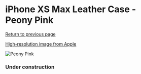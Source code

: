 # iPhone XS Max Leather Case - Peony Pink

[Return to previous page](/iphone_x)

[High-resolution image from Apple](https://store.storeimages.cdn-apple.com/8756/as-images.apple.com/is/MTEX2?wid=4500&hei=4500&fmt=png)

<div style="width: 384px"><img src="/everypreview/MTEX2.png" alt="Peony Pink"></div>

### Under construction
